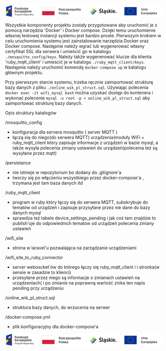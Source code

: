 ![Unia](./unia.png)

Wszystkie komponenty projektu zostały przygotowane aby uruchomić je z pomocą narzędzia 'Docker' i Docker compose.
Dzięki temu uruchomienie własnej testowej instancji systemu jest bardzo proste.
Pierwszym krokiem w celu uruchomienia systemu jest zainstalowanie narzędzia Docker oraz Docker compose.
Następnie należy wgrać lub wygenerować własny certyfikat SSL dla serwera i umieścić go w katalogu `./mosquitto_config/keys`.
Należy także wygenerować klucze dla klienta 'ruby_mqtt_client' i umieścić je w katalogu `./ruby_mqtt_client/keys`.
Następnie należy uruchomić komendę `docker-compose up` w katalogu głównym projektu. 

Przy pierwszym starcie systemu, trzeba ręcznie zaimportować strukturę bazy danych z pliku `./online_wik_pl_struct.sql`. Używając polecenia `docker exec -it wifi_mysql bash` można uzyskać dostęp do kontenera i wykonać polecenie `mysql -u root -p < online_wik_pl_struct.sql` aby zaimportować strukturę bazy danych.

Opis struktury katalogów

/mosquitto_config
  - konfiguracja dla servera mosquitto ( server MQTT )
  - łączą się do niego(do serwera MQTT) urządzenia(moduły WiFi + ruby_mqtt_client który zapisuje informacje z urządzeń w bazie mysql, a także wysyła polecenia zmiany ustawień do urządzeń(polecenia też są wysyłane przez mqtt)

/persistance
  - nie istnieje w repozytorium bo dodany do .gitignore'a
  - tworzy się po włączeniu wszystkiego przez docker-compose'a , trzymana jest tam baza danych itd

/ruby_mqtt_client
  - program w ruby który łączy się do serwera MQTT, subskrybuje do tematów od urządzeń i zapisuje przysyłane przez nie dane do bazy danych mysql
  - sprawdza też tabele device_settings_pending i jak coś tam znajdzie to publish'uje do odpowiednich tematów od urządzeń polecenia zmiany ustawień

/wifi_site
  - strona w laravel'u pozwalająca na zarządzanie urządzeniami

/wifi_site_to_ruby_connector
  - server weboscket'ów do którego łączy się ruby_mqtt_client i i stronka(w sensie w zasadzie to klienci)
  - przesyłane przez niego są informacje o zmianach ustawień na urządzeniach( i po zmianie na poprawną wartość znika ten napis pending przy urządzeniu

/online_wik_pl_struct.sql
  - struktura bazy danych, do wrzucenia na serwer

/docker-compose.yml
  - plik konfiguracyjny dla docker-compose'a


![Unia](./unia.png)